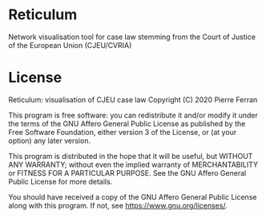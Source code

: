# Reticulum
Network visualisation tool for case law stemming from the Court of Justice of the European Union (CJEU/CVRIA)

# License

Reticulum: visualisation of CJEU case law
Copyright (C) 2020  Pierre Ferran

This program is free software: you can redistribute it and/or modify
it under the terms of the GNU Affero General Public License as published
by the Free Software Foundation, either version 3 of the License, or
(at your option) any later version.

This program is distributed in the hope that it will be useful,
but WITHOUT ANY WARRANTY; without even the implied warranty of
MERCHANTABILITY or FITNESS FOR A PARTICULAR PURPOSE.  See the
GNU Affero General Public License for more details.

You should have received a copy of the GNU Affero General Public License
along with this program.  If not, see <https://www.gnu.org/licenses/>.